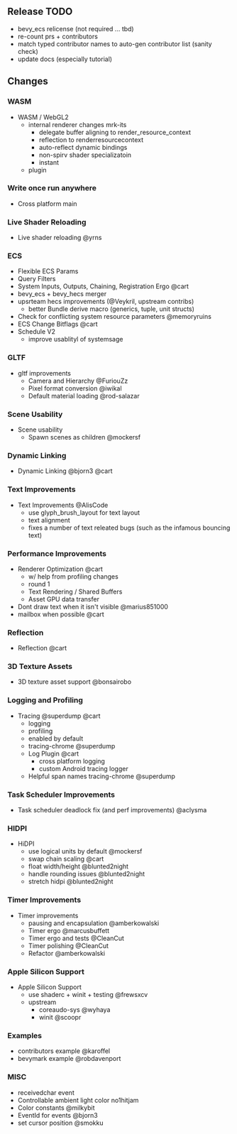 ## Release TODO
* bevy_ecs relicense (not required ... tbd)
* re-count prs + contributors
* match typed contributor names to auto-gen contributor list (sanity check)
* update docs (especially tutorial) 

## Changes


### WASM

* WASM / WebGL2
    * internal renderer changes mrk-its
        * delegate buffer aligning to render_resource_context
        * reflection to renderresourcecontext
        * auto-reflect dynamic bindings
        * non-spirv shader specializatoin
        * instant
    * plugin
    
### Write once run anywhere

* Cross platform main

### Live Shader Reloading
* Live shader reloading @yrns

### ECS

* Flexible ECS Params
* Query Filters
* System Inputs, Outputs, Chaining, Registration Ergo @cart
* bevy_ecs + bevy_hecs merger
* upsrteam hecs improvements (@Veykril, upstream contribs)
    * better Bundle derive macro (generics, tuple, unit structs)
* Check for conflicting system resource parameters  @memoryruins
* ECS Change Bitflags @cart
* Schedule V2
    * improve usablityl of systemsage 

### GLTF
* gltf improvements
    * Camera and Hierarchy @FuriouZz
    * Pixel format conversion @iwikal
    * Default material loading @rod-salazar
### Scene Usability 
* Scene usability
    * Spawn scenes as children @mockersf

### Dynamic Linking

* Dynamic Linking @bjorn3 @cart

### Text Improvements

* Text Improvements @AlisCode
    * use glyph_brush_layout for text layout
    * text alignment
    * fixes a number of text releated bugs (such as the infamous bouncing text)

### Performance Improvements

* Renderer Optimization @cart
    * w/ help from profiling changes
    * round 1
    * Text Rendering / Shared Buffers
    * Asset GPU data transfer
* Dont draw text when it isn't visible @marius851000
* mailbox when possible @cart

### Reflection
* Reflection @cart

### 3D Texture Assets

* 3D texture asset support @bonsairobo

### Logging and Profiling

* Tracing @superdump @cart
    * logging
    * profiling
    * enabled by default
    * tracing-chrome @superdump
    * Log Plugin @cart
        * cross platform logging
        * custom Android tracing logger
    * Helpful span names tracing-chrome @superdump

### Task Scheduler Improvements
* Task scheduler deadlock fix (and perf improvements) @aclysma

### HIDPI
* HiDPI
    * use logical units by default @mockersf
    * swap chain scaling @cart
    * float width/height @blunted2night
    * handle rounding issues @blunted2night
    * stretch hidpi @blunted2night

### Timer Improvements
* Timer improvements
    * pausing and encapsulation @amberkowalski
    * Timer ergo @marcusbuffett
    *  Timer ergo and tests @CleanCut
    * Timer polishing @CleanCut
    * Refactor @amberkowalski

### Apple Silicon Support
* Apple Silicon Support
    * use shaderc + winit + testing @frewsxcv
    * upstream
        * coreaudo-sys @wyhaya 
        * winit @scoopr

### Examples
* contributors example @karoffel
* bevymark example @robdavenport


### MISC
* receivedchar event
* Controllable ambient light color no1hitjam
* Color constants @milkybit
* EventId for events @bjorn3
* set cursor position @smokku

